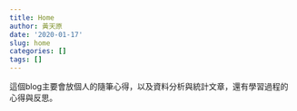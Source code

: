 ```yaml
---
title: Home
author: 黃天原
date: '2020-01-17'
slug: home
categories: []
tags: []
---
```

這個blog主要會放個人的隨筆心得，以及資料分析與統計文章，還有學習過程的心得與反思。
